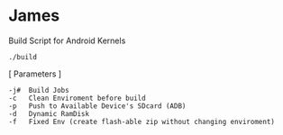 James
====================

Build Script for Android Kernels

    ./build

[ Parameters ]

    -j#  Build Jobs
    -c   Clean Enviroment before build
    -p   Push to Available Device's SDcard (ADB)
    -d   Dynamic RamDisk
    -f   Fixed Env (create flash-able zip without changing enviroment)
